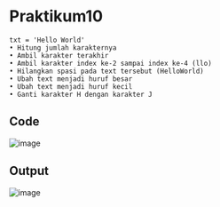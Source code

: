 # Praktikum10
```
txt = 'Hello World'
• Hitung jumlah karakternya
• Ambil karakter terakhir
• Ambil karakter index ke-2 sampai index ke-4 (llo)
• Hilangkan spasi pada text tersebut (HelloWorld)
• Ubah text menjadi huruf besar
• Ubah text menjadi huruf kecil
• Ganti karakter H dengan karakter J
```
## Code
![image](https://user-images.githubusercontent.com/117130461/212997435-15f83ca9-adb9-41c7-8018-7b83902bfaed.png)
## Output
![image](https://user-images.githubusercontent.com/117130461/212997460-f2a67a05-1800-4817-a067-36545321c4cc.png)
